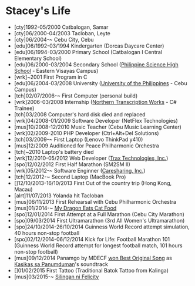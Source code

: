 Stacey's Life
===============

- [cty]1992-05/2000 Catbalogan, Samar
- [cty]06/2000-04/2003 Tacloban, Leyte
- [cty]06/2004-~ Cebu City, Cebu
- [edu]06/1992-03/1994 Kindergarten (Dorcas Daycare Center)
- [edu]06/1994-03/2000 Primary School (Catbalogan I Central Elementary School)
- [edu]06/2000-03/2004 Secondary School ([Philippine Science High School](http://pshs.edu.ph/) - Eastern Visayas Campus)
- [wrk]~2001 First Program in C
- [edu]06/2004-03/2008 University ([University of the Philippines](http://www.up.edu.ph/) - Cebu Campus)
- [tch]02/07/2006-~ First Computer (personal build)
- [wrk]2006-03/2008 Internship ([Northern Transcription Works](http://northernworx.com/) - C# Trainee)
- [tch]03/2008 Computer's hard disk died and replaced
- [wrk]04/2008-01/2009 Software Developer (NetFlex Technologies)
- [mus]10/2008-12/2010 Music Teacher (Cebu Music Learning Center)
- [wrk]02/2009-2010 PHP Developer (Ctrl+Alt+Del Solutions)
- [tch]03/2009-~ First Laptop (Lenovo ThinkPad y410)
- [mus]12/2009 Auditioned for Peace Philharmonic Orchestra
- [tch]~2010 Laptop's battery died
- [wrk]12/2010-05/2012 Web Developer ([Trax Technologies, Inc.](https://traxtech.com/))
- [spo]12/02/2012 First Half Marathon (SM2SM II)
- [wrk]05/2012-~ Software Enginner ([Caresharing, Inc.](http://caresharing.com/))
- [tch]12/2012-~ Second Laptop (MacBook Pro)
- []12/10/2013-16/10/2013 First Out of the country trip (Hong Kong, Macau)
- [alrt]11/07/2013 Yolanda hit Tacloban
- [mus]06/11/2013 First Rehearsal with Cebu Philharmonic Orchestra
- [mus]01/2014-~ [My Dragon Eats Cat Food](https://www.facebook.com/MyDragonEatsCatFood)
- [spo]12/01/2014 First Attempt at a Full Marathon (Cebu City Marathon)
- [spo]09/03/2014 First Ultramarathon (3rd All Women's Ultramarathon)
- [spo]24/10/2014-26/10/2014 Guinness World Record attempt simulation, 40 hours non-stop football
- [spo]02/12/2014-06/12/2014 Kick for Life: Football Marathon 101 (Guinness World Record attempt for longest football match, 101 hours non-stop football)
- [mus]09/12/2014 Panamgo by MDECF [won Best Original Song](https://www.facebook.com/mindanaofilmfest/posts/739606226121840?fref=nf) as [Kasikas sa Panumduman](https://www.facebook.com/kasikas.sa.panumduman?fref=ts)'s soundtrack
- []01/02/2015 First Tattoo (Traditional Batok Tattoo from Kalinga)
- [mus]03/2015-~ [Silingan ni Felicity](https://www.facebook.com/pages/Silingan-Ni-Felicity/836683136404332)

